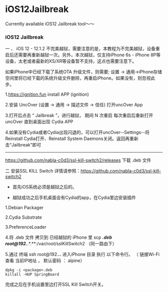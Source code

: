 # iOS12Jailbreak
Currently available iOS12 Jailbreak tool～～

### iOS12 Jailbreak

一 、 
iOS 12 - 12.1.2 不完美越狱，需要注意的是，本教程为不完美越狱，设备重启后还需要再重新越狱一次。另外，本次越狱，仅支持iPhone 6s - iPhone 8P等设备，太老或者最新的XS/XR等设备暂不支持，这点也需要注意下。

如果iPhone中已经下载了系统OTA 升级文件，则需要; 设置 -> 通用->iPhone存储空间里将已经下载的系统升级文件删除，再重启iPhone。如果没有，则忽视此步。

1.https://ignition.fun  install APP (ignition)

2.安装 UncOver (设置 -> 通用 -> 描述文件 -> 信任) 打开uncOver App

3.打开后点击 “ Jailbreak ”，进行越狱， 期间 N 次重启 每次重启后重新打开 uncOver 直到桌面出现 Cydia APP

4.如果没有Cydia或者Cydia出现闪退的，可以打开uncOver--Settings--将Reinstall Cydia打开、Reinstall System Daemons关闭。返回再重新击“Jailbreak”即可


***

https://github.com/nabla-c0d3/ssl-kill-switch2/releases  下载 .deb 文件

二 安装SSL KILL Switch  详情请参照：https://github.com/nabla-c0d3/ssl-kill-switch2
* 首先iOS系统必须是越狱之后的。

* 越狱成功之后手机桌面会有Cydia的app，在Cydia里边安装插件

1.Debian Packager

2.Cydia Substrate

3.PreferenceLoader

4.将 .deb 文件 拷贝到 已经越狱的 iPhone 里 
  scp  ***.deb root@192.***.*.**:/var/root/sslKillSwitch2 （同一路由下）

5.通过 终端 ssh root@192.***.*.**  进入iPhone 目录 执行 以下命令行。
  （ 链接Wi-Fi 查看 当前IP地址 ， 默认密码 ： alpine）
  
  ```   
  dpkg -i <package>.deb
  killall -HUP SpringBoard
  ```
     
完成之后在手机设置里边打开SSL Kill Switch开关。
